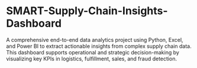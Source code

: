 # SMART-Supply-Chain-Insights-Dashboard
A comprehensive end-to-end data analytics project using Python, Excel, and Power BI to extract actionable insights from complex supply chain data. This dashboard supports operational and strategic decision-making by visualizing key KPIs in logistics, fulfillment, sales, and fraud detection.
